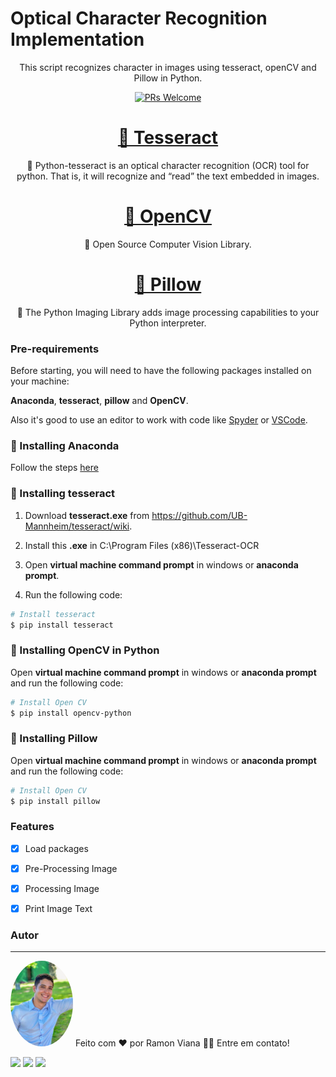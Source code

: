 # Optical Character Recognition Implementation

<p align="center">This script recognizes character in images using tesseract, openCV and Pillow in Python.</p>

<p align="center"> 
  <a href="http://makeapullrequest.com">
    <img src="https://img.shields.io/badge/progress-100%25-brightgreen.svg" alt="PRs Welcome">
  </a>

<h1 align="center">
    <a href="https://pypi.org/project/pytesseract/#:~:text=Python%2Dtesseract%20is%20an%20optical,for%20Google%27s%20Tesseract%2DOCR%20Engine.">🔗 Tesseract</a>
</h1>
<p align="center">🚀 Python-tesseract is an optical character recognition (OCR) tool for python. That is, it will recognize and “read” the text embedded in images.</p>

<h1 align="center">
    <a href="https://pypi.org/project/opencv-python/">🔗 OpenCV</a>
</h1>
<p align="center">🚀 Open Source Computer Vision Library.</p>

<h1 align="center">
    <a href="https://pillow.readthedocs.io/en/stable/">🔗 Pillow</a>
</h1>
<p align="center">🚀 The Python Imaging Library adds image processing capabilities to your Python interpreter.</p>

### Pre-requirements

Before starting, you will need to have the following packages installed on your machine:

**Anaconda**, **tesseract**, **pillow** and **OpenCV**.

Also it's good to use an editor to work with code like [Spyder](https://www.spyder-ide.org/) or [VSCode](https://code.visualstudio.com/).

### 🎲 Installing Anaconda

Follow the steps [here](https://www.google.com/url?sa=t&rct=j&q=&esrc=s&source=web&cd=&ved=2ahUKEwi2j4jL6OL2AhXSD7kGHRZUDVUQFnoECA4QAQ&url=https%3A%2F%2Fdocs.anaconda.com%2Fanaconda%2Finstall%2Findex.html&usg=AOvVaw24D32JKJYK504YtyRlWs5G)

### 🎲 Installing tesseract

1. Download **tesseract.exe** from https://github.com/UB-Mannheim/tesseract/wiki.

2. Install this **.exe** in C:\Program Files (x86)\Tesseract-OCR

3. Open **virtual machine command prompt** in windows or **anaconda prompt**.

4. Run the following code:

```bash
# Install tesseract
$ pip install tesseract
```

### 🎲 Installing OpenCV in Python

Open **virtual machine command prompt** in windows or **anaconda prompt** and run the following code:

```bash
# Install Open CV
$ pip install opencv-python
```
### 🎲 Installing Pillow

Open **virtual machine command prompt** in windows or **anaconda prompt** and run the following code:

```bash
# Install Open CV
$ pip install pillow
```


### Features

- [x] Load packages
- [x] Pre-Processing Image
- [x] Processing Image 
- [x] Print Image Text


### Autor
---
<img style="border-radius: 50%;" src="232afa7a-b236-425d-88a1-af394782afbd.png" width="100px;" alt=""/>
Feito com ❤️ por Ramon Viana 👋🏽 Entre em contato!

<a href = "mailto:ramon.viana.97@hotmail.com"><img src="https://img.shields.io/badge/-Gmail-%23333?style=for-the-badge&logo=gmail&logoColor=white" target="_blank"></a>
  <a href="https://www.linkedin.com/in/ramon-viana-527024158" target="_blank"><img src="https://img.shields.io/badge/-LinkedIn-%230077B5?style=for-the-badge&logo=linkedin&logoColor=white" target="_blank"></a> 
 <a href="https://discord.gg/sAk32qpM" target="_blank"><img src="https://img.shields.io/badge/Discord-7289DA?style=for-the-badge&logo=discord&logoColor=white" target="_blank"></a> 

